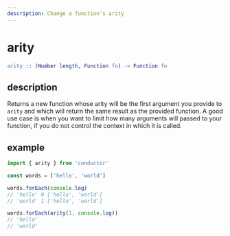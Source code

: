 ```yaml
---
description: Change a function's arity
---
```


# arity

```erlang
arity :: (Number length, Function fn) -> Function fn
```

## description

Returns a new function whose arity will be the first argument you provide to `arity` and which will return the same result as the provided function. A good use case is when you want to limit how many arguments will passed to your function, if you do not control the context in which it is called.

## example

```javascript
import { arity } from 'conductor'

const words = ['hello', 'world']

words.forEach(console.log)
// 'hello' 0 ['hello', 'world']
// 'world' 1 ['hello', 'world']

words.forEach(arity(1, console.log))
// 'hello'
// 'world'
```

